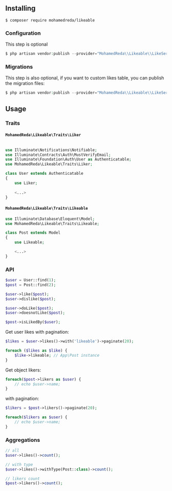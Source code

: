 ## Installing

```shell
$ composer require mohamedreda/likeable
```

### Configuration

This step is optional

```php
$ php artisan vendor:publish --provider="MohamedReda\\Likeable\\LikeServiceProvider" --tag=config
```

### Migrations

This step is also optional, if you want to custom likes table, you can publish the migration files:

```php
$ php artisan vendor:publish --provider="MohamedReda\\Likeable\\LikeServiceProvider" --tag=migrations
```


## Usage

### Traits

#### `MohamedReda\Likeable\Traits\Liker`

```php

use Illuminate\Notifications\Notifiable;
use Illuminate\Contracts\Auth\MustVerifyEmail;
use Illuminate\Foundation\Auth\User as Authenticatable;
use MohamedReda\Likeable\Traits\Liker;

class User extends Authenticatable
{
    use Liker;
    
    <...>
}
```

#### `MohamedReda\Likeable\Traits\Likeable`

```php
use Illuminate\Database\Eloquent\Model;
use MohamedReda\Likeable\Traits\Likeable;

class Post extends Model
{
    use Likeable;

    <...>
}
```

### API

```php
$user = User::find(1);
$post = Post::find(2);

$user->like($post);
$user->dislike($post);

$user->doLike($post); 
$user->doesnotLike($post);

$post->isLikedBy($user); 
```

Get user likes with pagination:

```php
$likes = $user->likes()->with('likeable')->paginate(20);

foreach ($likes as $like) {
    $like->likeable; // App\Post instance
}
```

Get object likers:

```php
foreach($post->likers as $user) {
    // echo $user->name;
}
```

with pagination:

```php
$likers = $post->likers()->paginate(20);

foreach($likers as $user) {
    // echo $user->name;
}
```

### Aggregations

```php
// all
$user->likes()->count(); 

// with type
$user->likes()->withType(Post::class)->count(); 

// likers count
$post->likers()->count();
```
